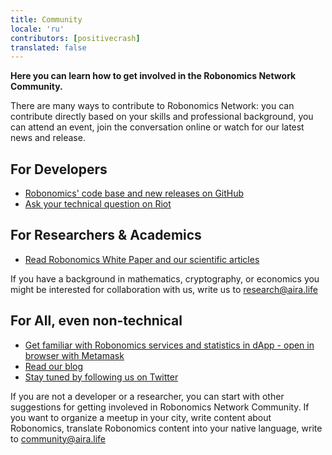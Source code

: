 ```yaml
---
title: Community 
locale: 'ru' 
contributors: [positivecrash]
translated: false
---
```


**Here you can learn how to get involved in the Robonomics Network Community.**

There are many ways to contribute to Robonomics Network: you can contribute directly based on your skills and professional background, you can attend an event, join the conversation online or watch for our latest news and release.

## For Developers

- [Robonomics' code base and new releases on GitHub](https://github.com/airalab)
- [Ask your technical question on Riot](https://riot.im/app/#/room/#robonomics:matrix.org)

## For Researchers & Academics

- [Read Robonomics White Paper and our scientific articles](https://robonomics.network/community/#science)

If you have a background in mathematics, cryptography, or economics you might be interested for collaboration with us, write us to [research@aira.life](mailto:research@aira.life)

## For All, even non-technical

- [Get familiar with Robonomics services and statistics in dApp - open in browser with Metamask](https://dapp.robonomics.network)
- [Read our blog](https://blog.aira.life)
- [Stay tuned by following us on Twitter](https://twitter.com/AIRA_Robonomics)

If you are not a developer or a researcher, you can start with other suggestions for getting involeved in Robonomics Network Community. If you want to organize a meetup in your city, write content about Robonomics, translate Robonomics content into your native language, write to [community@aira.life](mailto:community@aira.life)
